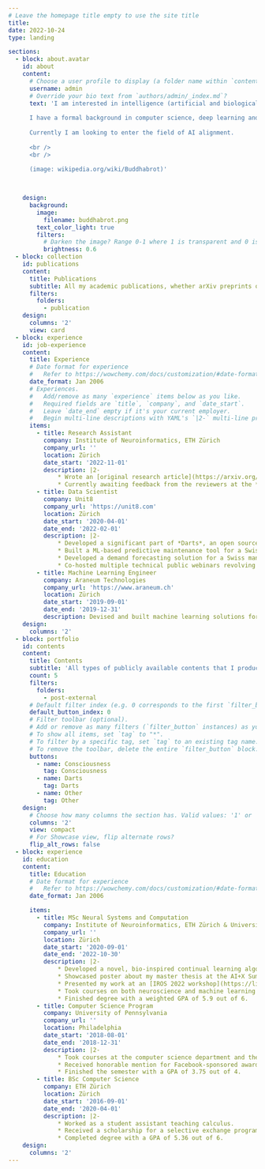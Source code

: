 ```yaml
---
# Leave the homepage title empty to use the site title
title:
date: 2022-10-24
type: landing

sections:
  - block: about.avatar
    id: about
    content:
      # Choose a user profile to display (a folder name within `content/authors/`)
      username: admin
      # Override your bio text from `authors/admin/_index.md`?
      text: 'I am interested in intelligence (artificial and biological), consciousness, and existential risks.
      
      I have a formal background in computer science, deep learning and computational neuroscience, and practical experience as a data scientist in industry. In addition to solving technical problems, I like to communicate technical topics to specialized and general audiences.
      
      Currently I am looking to enter the field of AI alignment. 
      
      <br />
      <br />
      
      (image: wikipedia.org/wiki/Buddhabrot)'

      

    design:
      background:
        image:
          filename: buddhabrot.png
        text_color_light: true
        filters:
          # Darken the image? Range 0-1 where 1 is transparent and 0 is opaque.
          brightness: 0.6
  - block: collection
    id: publications
    content:
      title: Publications
      subtitle: All my academic publications, whether arXiv preprints or journal articles.
      filters:
        folders:
          - publication
    design:
      columns: '2'
      view: card
  - block: experience
    id: job-experience
    content:
      title: Experience
      # Date format for experience
      #   Refer to https://wowchemy.com/docs/customization/#date-format
      date_format: Jan 2006
      # Experiences.
      #   Add/remove as many `experience` items below as you like.
      #   Required fields are `title`, `company`, and `date_start`.
      #   Leave `date_end` empty if it's your current employer.
      #   Begin multi-line descriptions with YAML's `|2-` multi-line prefix.
      items:
        - title: Research Assistant
          company: Institute of Neuroinformatics, ETH Zürich
          company_url: ''
          location: Zürich
          date_start: '2022-11-01'
          description: |2-
              * Wrote an [original research article](https://arxiv.org/abs/2212.04316) based on my master thesis.
              * Currently awaiting feedback from the reviewers at the *Biological Cybernetics* journal.
        - title: Data Scientist
          company: Unit8
          company_url: 'https://unit8.com'
          location: Zürich
          date_start: '2020-04-01'
          date_end: '2022-02-01'
          description: |2-
              * Developed a significant part of *Darts*, an open source library for time series forecasting, including statistical and deep learning-based forecasting tools. Presented Darts at the [EuroPython 2021 conference](https://www.youtube.com/watch?v=thg10qDqpRE) and the [PyData Global 2021 conference](https://www.youtube.com/watch?v=Kf6b5falv0M). During the time I worked on Darts, its [GitHub page](https://github.com/unit8co/darts) went from 0 to over 3.3k stars.
              * Built a ML-based predictive maintenance tool for a Swiss hydro power plant, all the way from exploratory data analysis and model development to backtesting and deployment.
              * Developed a demand forecasting solution for a Swiss manufacturer of laboratory and industry equipment which improved their existing forecasts by 10% - 50% (depending on the metric).
              * Co-hosted multiple technical public webinars revolving around topics in data science and machine learning.
        - title: Machine Learning Engineer
          company: Araneum Technologies
          company_url: 'https://www.araneum.ch'
          location: Zürich
          date_start: '2019-09-01'
          date_end: '2019-12-31'
          description: Devised and built machine learning solutions for small and medium-sized Swiss banks.
    design:
      columns: '2'
  - block: portfolio
    id: contents
    content:
      title: Contents
      subtitle: 'All types of publicly available contents that I produced other than academic publications, including blog posts, presentations and other projects.'
      count: 5
      filters:
        folders:
          - post-external
      # Default filter index (e.g. 0 corresponds to the first `filter_button` instance below).
      default_button_index: 0
      # Filter toolbar (optional).
      # Add or remove as many filters (`filter_button` instances) as you like.
      # To show all items, set `tag` to "*".
      # To filter by a specific tag, set `tag` to an existing tag name.
      # To remove the toolbar, delete the entire `filter_button` block.
      buttons:
        - name: Consciousness
          tag: Consciousness
        - name: Darts
          tag: Darts
        - name: Other
          tag: Other
    design:
      # Choose how many columns the section has. Valid values: '1' or '2'.
      columns: '2'
      view: compact
      # For Showcase view, flip alternate rows?
      flip_alt_rows: false
  - block: experience
    id: education
    content:
      title: Education
      # Date format for experience
      #   Refer to https://wowchemy.com/docs/customization/#date-format
      date_format: Jan 2006

      items:
        - title: MSc Neural Systems and Computation
          company: Institute of Neuroinformatics, ETH Zürich & University of Zürich
          company_url: ''
          location: Zürich
          date_start: '2020-09-01'
          date_end: '2022-10-30'
          description: |2-
              * Developed a novel, bio-inspired continual learning algorithm called sparse-recurrent DFC as part of my master thesis, which received the maximum grade.
              * Showcased poster about my master thesis at the AI+X Summit 2022. 
              * Presented my work at an [IROS 2022 workshop](https://lifelongrobotics.github.io) on continual learning.
              * Took courses on both neuroscience and machine learning topics.
              * Finished degree with a weighted GPA of 5.9 out of 6.
        - title: Computer Science Program
          company: University of Pennsylvania
          company_url: ''
          location: Philadelphia
          date_start: '2018-08-01'
          date_end: '2018-12-31'
          description: |2-
              * Took courses at the computer science department and the Wharton business school.
              * Received honorable mention for Facebook-sponsored award in a project-based coding competition as part of the NETS 212 course (among top 4 of 54 teams).
              * Finished the semester with a GPA of 3.75 out of 4.
        - title: BSc Computer Science
          company: ETH Zürich
          location: Zürich
          date_start: '2016-09-01'
          date_end: '2020-04-01'
          description: |2-
              * Worked as a student assistant teaching calculus.
              * Received a scholarship for a selective exchange program to the University of Pennsylvania.
              * Completed degree with a GPA of 5.36 out of 6.
    design:
      columns: '2'
---
```

